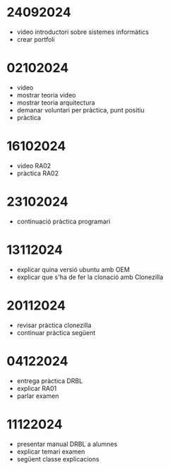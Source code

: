 # 24092024
- video introductori sobre sistemes informàtics
- crear portfoli

# 02102024
- video
- mostrar teoria video
- mostrar teoria arquitectura
- demanar voluntari per pràctica, punt positiu
- pràctica

# 16102024
- video RA02
- pràctica RA02

# 23102024
- continuació pràctica programari

# 13112024
- explicar quina versió ubuntu amb OEM
- explicar que s'ha de fer la clonació amb Clonezilla

# 20112024
- revisar pràctica clonezilla
- continuar pràctica següent

# 04122024
- entrega pràctica DRBL
- explicar RA01
- parlar examen

# 11122024
- presentar manual DRBL a alumnes
- explicar temari examen
- següent classe explicacions

